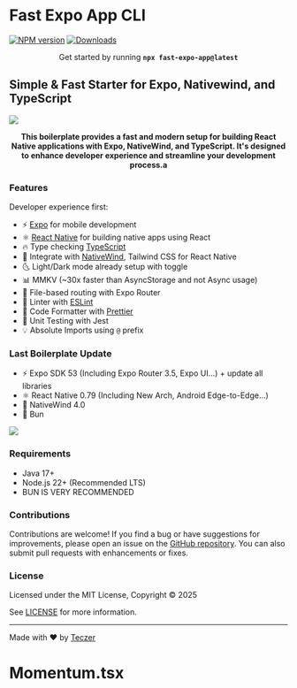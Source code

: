 # Fast Expo App CLI

[![NPM version][npm-image]][npm-url]
[![Downloads][downloads-image]][npm-url]

<p align="center">
  Get started by running <b><code>npx fast-expo-app@latest</code></b>
</p>

## Simple & Fast Starter for Expo, Nativewind, and TypeScript

![](https://res.cloudinary.com/dw3mwclgk/image/upload/v1748088179/FAST-EXPO-APP.png)
<p align="center">
<b>
This boilerplate provides a fast and modern setup for building React Native applications with Expo, NativeWind, and TypeScript. It's designed to enhance developer experience and streamline your development process.a
</b>
</p>

### Features

Developer experience first:

- ⚡ [Expo](https://expo.dev) for mobile development
- ⚛️ [React Native](https://reactnative.dev) for building native apps using React
- 🔥 Type checking [TypeScript](https://www.typescriptlang.org)
- 💎 Integrate with [NativeWind](https://www.nativewind.dev), Tailwind CSS for React Native
- 🌜 Light/Dark mode already setup with toggle
- 📊 MMKV (~30x faster than AsyncStorage and not Async usage)
- 📁 File-based routing with Expo Router
- 📏 Linter with [ESLint](https://eslint.org)
- 💖 Code Formatter with [Prettier](https://prettier.io)
- 🤡 Unit Testing with Jest
- 💡 Absolute Imports using `@` prefix

### Last Boilerplate Update

- ⚡ Expo SDK 53 (Including Expo Router 3.5, Expo UI...) + update all libraries
- ⚛️ React Native 0.79 (Including New Arch, Android Edge-to-Edge...)
- 💎 NativeWind 4.0
- 🥟 Bun

![](https://res.cloudinary.com/dw3mwclgk/image/upload/v1748011077/UPDATE.png)

### Requirements

- Java 17+ 
- Node.js 22+ (Recommended LTS)
- BUN IS VERY RECOMMENDED

### Contributions

Contributions are welcome! If you find a bug or have suggestions for improvements, please open an issue on the [GitHub repository](https://github.com/Teczer/expo-react-native-nativewind-typescript-boilerplate/issues). You can also submit pull requests with enhancements or fixes.

### License

Licensed under the MIT License, Copyright © 2025

See [LICENSE](LICENSE) for more information.

---

Made with ♥ by [Teczer](https://mehdihattou.com/)

[downloads-image]: https://img.shields.io/npm/dm/fast-expo-app?color=364fc7&logoColor=364fc7
[npm-url]: https://www.npmjs.com/package/fast-expo-app
[npm-image]: https://img.shields.io/npm/v/fast-expo-app?color=0b7285&logoColor=0b7285
# Momentum.tsx
